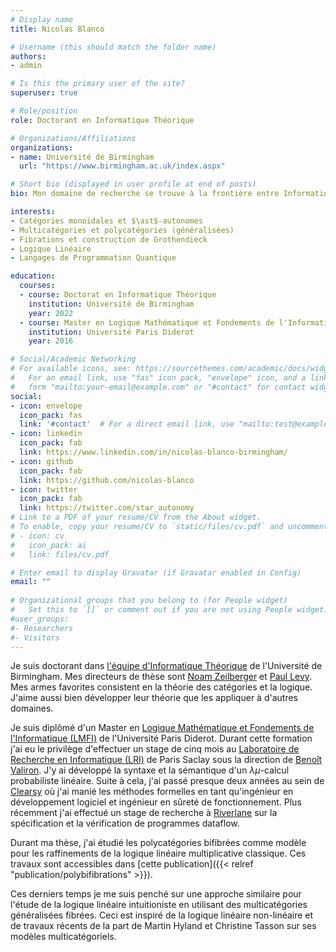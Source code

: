 ```yaml
---
# Display name
title: Nicolas Blanco

# Username (this should match the folder name)
authors:
- admin

# Is this the primary user of the site?
superuser: true

# Role/position
role: Doctorant en Informatique Théorique

# Organizations/Affiliations
organizations:
- name: Université de Birmingham
  url: "https://www.birmingham.ac.uk/index.aspx"

# Short bio (displayed in user profile at end of posts)
bio: Mon domaine de recherche se trouve à la frontière entre Informatique, Mathématiques et Physique. Mes outils préférés sont la Logique et la Théorie des Catégories.

interests:
- Catégories monoïdales et $\ast$-autonomes
- Multicatégories et polycatégories (généralisées)
- Fibrations et construction de Grothendieck
- Logique Linéaire
- Langages de Programmation Quantique

education:
  courses:
  - course: Doctorat en Informatique Théorique
    institution: Université de Birmingham
    year: 2022
  - course: Master en Logique Mathématique et Fondements de l'Informatique
    institution: Université Paris Diderot
    year: 2016

# Social/Academic Networking
# For available icons, see: https://sourcethemes.com/academic/docs/widgets/#icons
#   For an email link, use "fas" icon pack, "envelope" icon, and a link in the
#   form "mailto:your-email@example.com" or "#contact" for contact widget.
social:
- icon: envelope
  icon_pack: fas
  link: '#contact'  # For a direct email link, use "mailto:test@example.org".
- icon: linkedin
  icon_pack: fab
  link: https://www.linkedin.com/in/nicolas-blanco-birmingham/
- icon: github
  icon_pack: fab
  link: https://github.com/nicolas-blanco
- icon: twitter
  icon_pack: fab
  link: https://twitter.com/star_autonomy
# Link to a PDF of your resume/CV from the About widget.
# To enable, copy your resume/CV to `static/files/cv.pdf` and uncomment the lines below.  
# - icon: cv
#   icon_pack: ai
#   link: files/cv.pdf

# Enter email to display Gravatar (if Gravatar enabled in Config)
email: ""
  
# Organizational groups that you belong to (for People widget)
#   Set this to `[]` or comment out if you are not using People widget.  
#user_groups:
#- Researchers
#- Visitors
---
```


Je suis doctorant dans [l'équipe d'Informatique Théorique](http://www.cs.bham.ac.uk/research/groupings/theory/) de l'Université de Birmingham. Mes directeurs de thèse sont [Noam Zeilberger](http://noamz.org/) et [Paul Levy](https://www.cs.bham.ac.uk/~pbl/).
Mes armes favorites consistent en la théorie des catégories et la logique.
J'aime aussi bien développer leur théorie que les appliquer à d'autres domaines.

Je suis diplômé d'un Master en [Logique Mathématique et Fondements de l'Informatique (LMFI)](http://www.math.univ-paris-diderot.fr/m2lmfi/) de l'Université Paris Diderot.
Durant cette formation j'ai eu le privilège d'effectuer un stage de cinq mois au [Laboratoire de Recherche en Informatique (LRI)](https://www.lri.fr/) de Paris Saclay sous la direction de [Benoît Valiron](http://www.monoidal.net/).
J'y ai développé la syntaxe et la sémantique d'un $\lambda\mu$-calcul probabiliste linéaire.
Suite à cela, j'ai passé presque deux années au sein de [Clearsy](https://www.clearsy.com/) où j'ai manié les méthodes formelles en tant qu'ingénieur en développement logiciel et ingénieur en sûreté de fonctionnement. Plus récemment j'ai effectué un stage de recherche à [Riverlane](https://www.riverlane.com/) sur la spécification et la vérification de programmes dataflow.

Durant ma thèse, j'ai étudié les polycatégories bifibrées comme modèle pour les raffinements de la logique linéaire multiplicative classique.
Ces travaux sont accessibles dans [cette publication]({{< relref "publication/polybifibrations" >}}).

Ces derniers temps je me suis penché sur une approche similaire pour l'étude de la logique linéaire intuitioniste en utilisant des multicatégories généralisées fibrées. Ceci est inspiré de la logique linéaire non-linéaire et de travaux récents de la part de Martin Hyland et Christine Tasson sur ses modèles multicatégoriels.
